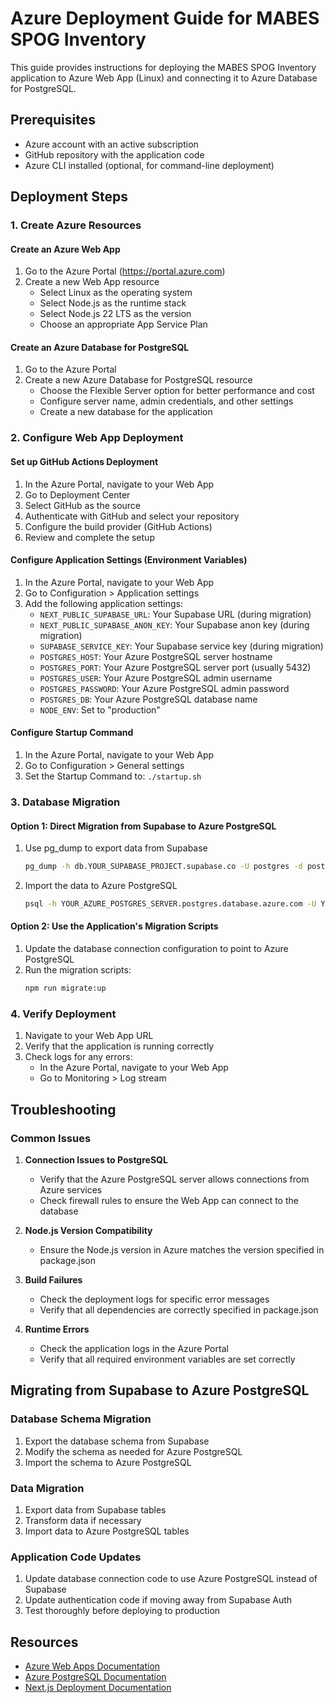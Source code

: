 # Azure Deployment Guide for MABES SPOG Inventory

This guide provides instructions for deploying the MABES SPOG Inventory application to Azure Web App (Linux) and connecting it to Azure Database for PostgreSQL.

## Prerequisites

- Azure account with an active subscription
- GitHub repository with the application code
- Azure CLI installed (optional, for command-line deployment)

## Deployment Steps

### 1. Create Azure Resources

#### Create an Azure Web App

1. Go to the Azure Portal (https://portal.azure.com)
2. Create a new Web App resource
   - Select Linux as the operating system
   - Select Node.js as the runtime stack
   - Select Node.js 22 LTS as the version
   - Choose an appropriate App Service Plan

#### Create an Azure Database for PostgreSQL

1. Go to the Azure Portal
2. Create a new Azure Database for PostgreSQL resource
   - Choose the Flexible Server option for better performance and cost
   - Configure server name, admin credentials, and other settings
   - Create a new database for the application

### 2. Configure Web App Deployment

#### Set up GitHub Actions Deployment

1. In the Azure Portal, navigate to your Web App
2. Go to Deployment Center
3. Select GitHub as the source
4. Authenticate with GitHub and select your repository
5. Configure the build provider (GitHub Actions)
6. Review and complete the setup

#### Configure Application Settings (Environment Variables)

1. In the Azure Portal, navigate to your Web App
2. Go to Configuration > Application settings
3. Add the following application settings:
   - `NEXT_PUBLIC_SUPABASE_URL`: Your Supabase URL (during migration)
   - `NEXT_PUBLIC_SUPABASE_ANON_KEY`: Your Supabase anon key (during migration)
   - `SUPABASE_SERVICE_KEY`: Your Supabase service key (during migration)
   - `POSTGRES_HOST`: Your Azure PostgreSQL server hostname
   - `POSTGRES_PORT`: Your Azure PostgreSQL server port (usually 5432)
   - `POSTGRES_USER`: Your Azure PostgreSQL admin username
   - `POSTGRES_PASSWORD`: Your Azure PostgreSQL admin password
   - `POSTGRES_DB`: Your Azure PostgreSQL database name
   - `NODE_ENV`: Set to "production"

#### Configure Startup Command

1. In the Azure Portal, navigate to your Web App
2. Go to Configuration > General settings
3. Set the Startup Command to: `./startup.sh`

### 3. Database Migration

#### Option 1: Direct Migration from Supabase to Azure PostgreSQL

1. Use pg_dump to export data from Supabase
   ```bash
   pg_dump -h db.YOUR_SUPABASE_PROJECT.supabase.co -U postgres -d postgres -f spog_backup.sql
   ```

2. Import the data to Azure PostgreSQL
   ```bash
   psql -h YOUR_AZURE_POSTGRES_SERVER.postgres.database.azure.com -U YOUR_ADMIN_USER -d YOUR_DATABASE -f spog_backup.sql
   ```

#### Option 2: Use the Application's Migration Scripts

1. Update the database connection configuration to point to Azure PostgreSQL
2. Run the migration scripts:
   ```bash
   npm run migrate:up
   ```

### 4. Verify Deployment

1. Navigate to your Web App URL
2. Verify that the application is running correctly
3. Check logs for any errors:
   - In the Azure Portal, navigate to your Web App
   - Go to Monitoring > Log stream

## Troubleshooting

### Common Issues

1. **Connection Issues to PostgreSQL**
   - Verify that the Azure PostgreSQL server allows connections from Azure services
   - Check firewall rules to ensure the Web App can connect to the database

2. **Node.js Version Compatibility**
   - Ensure the Node.js version in Azure matches the version specified in package.json

3. **Build Failures**
   - Check the deployment logs for specific error messages
   - Verify that all dependencies are correctly specified in package.json

4. **Runtime Errors**
   - Check the application logs in the Azure Portal
   - Verify that all required environment variables are set correctly

## Migrating from Supabase to Azure PostgreSQL

### Database Schema Migration

1. Export the database schema from Supabase
2. Modify the schema as needed for Azure PostgreSQL
3. Import the schema to Azure PostgreSQL

### Data Migration

1. Export data from Supabase tables
2. Transform data if necessary
3. Import data to Azure PostgreSQL tables

### Application Code Updates

1. Update database connection code to use Azure PostgreSQL instead of Supabase
2. Update authentication code if moving away from Supabase Auth
3. Test thoroughly before deploying to production

## Resources

- [Azure Web Apps Documentation](https://docs.microsoft.com/en-us/azure/app-service/)
- [Azure PostgreSQL Documentation](https://docs.microsoft.com/en-us/azure/postgresql/)
- [Next.js Deployment Documentation](https://nextjs.org/docs/deployment)
